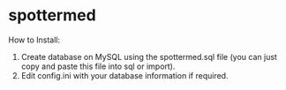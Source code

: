 # spottermed


How to Install:

1. Create database on MySQL using the spottermed.sql file (you can just copy and paste this file into sql or import).
2. Edit config.ini with your database information if required.
